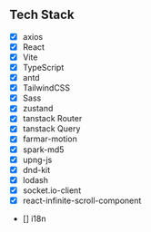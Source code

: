 ## Tech Stack

- [x] axios
- [x] React
- [x] Vite
- [x] TypeScript
- [x] antd
- [x] TailwindCSS
- [x] Sass
- [x] zustand
- [x] tanstack Router
- [x] tanstack Query
- [x] farmar-motion
- [x] spark-md5
- [x] upng-js
- [x] dnd-kit
- [x] lodash
- [x] socket.io-client
- [x] react-infinite-scroll-component
- [] i18n
